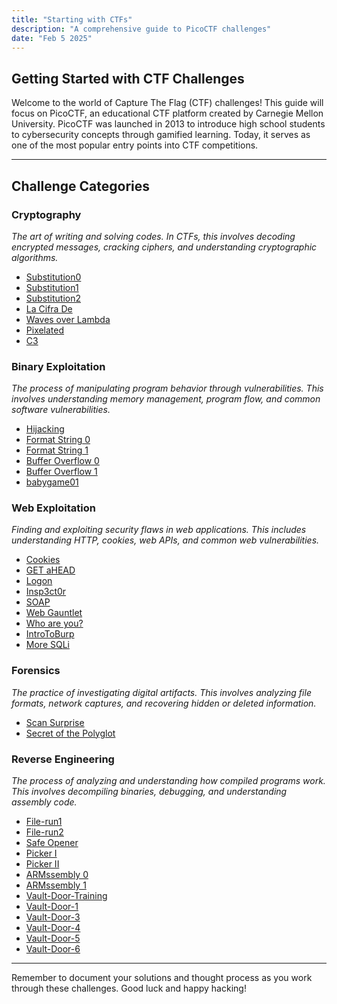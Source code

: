 ```yaml
---
title: "Starting with CTFs"
description: "A comprehensive guide to PicoCTF challenges"
date: "Feb 5 2025"
---
```


## Getting Started with CTF Challenges

Welcome to the world of Capture The Flag (CTF) challenges! This guide will focus on PicoCTF, an educational CTF platform created by Carnegie Mellon University. PicoCTF was launched in 2013 to introduce high school students to cybersecurity concepts through gamified learning. Today, it serves as one of the most popular entry points into CTF competitions.

---

## Challenge Categories

### Cryptography
*The art of writing and solving codes. In CTFs, this involves decoding encrypted messages, cracking ciphers, and understanding cryptographic algorithms.*

- [Substitution0](https://play.picoctf.org/practice/challenge/307)
- [Substitution1](https://play.picoctf.org/practice/challenge/308)
- [Substitution2](https://play.picoctf.org/practice/challenge/309)
- [La Cifra De](https://play.picoctf.org/practice/challenge/3)
- [Waves over Lambda](https://play.picoctf.org/practice/challenge/38)
- [Pixelated](https://play.picoctf.org/practice/challenge/100)
- [C3](https://play.picoctf.org/practice/challenge/407)

### Binary Exploitation
*The process of manipulating program behavior through vulnerabilities. This involves understanding memory management, program flow, and common software vulnerabilities.*

- [Hijacking](https://play.picoctf.org/practice/challenge/352)
- [Format String 0](https://play.picoctf.org/practice/challenge/433)
- [Format String 1](https://play.picoctf.org/practice/challenge/434)
- [Buffer Overflow 0](https://play.picoctf.org/practice/challenge/257)
- [Buffer Overflow 1](https://play.picoctf.org/practice/challenge/258)
- [babygame01](https://play.picoctf.org/practice/challenge/345)

### Web Exploitation
*Finding and exploiting security flaws in web applications. This includes understanding HTTP, cookies, web APIs, and common web vulnerabilities.*

- [Cookies](https://play.picoctf.org/practice/challenge/173)
- [GET aHEAD](https://play.picoctf.org/practice/challenge/132)
- [Logon](https://play.picoctf.org/practice/challenge/46)
- [Insp3ct0r](https://play.picoctf.org/practice/challenge/18)
- [SOAP](https://play.picoctf.org/practice/challenge/376)
- [Web Gauntlet](https://play.picoctf.org/practice/challenge/88)
- [Who are you?](https://play.picoctf.org/practice/challenge/142)
- [IntroToBurp](https://play.picoctf.org/practice/challenge/419)
- [More SQLi](https://play.picoctf.org/practice/challenge/358)

### Forensics
*The practice of investigating digital artifacts. This involves analyzing file formats, network captures, and recovering hidden or deleted information.*

- [Scan Surprise](https://play.picoctf.org/practice/challenge/444)
- [Secret of the Polyglot](https://play.picoctf.org/practice/challenge/423)

### Reverse Engineering
*The process of analyzing and understanding how compiled programs work. This involves decompiling binaries, debugging, and understanding assembly code.*

- [File-run1](https://play.picoctf.org/practice/challenge/266)
- [File-run2](https://play.picoctf.org/practice/challenge/267)
- [Safe Opener](https://play.picoctf.org/practice/challenge/294)
- [Picker I](https://play.picoctf.org/practice/challenge/400)
- [Picker II](https://play.picoctf.org/practice/challenge/401)
- [ARMssembly 0](https://play.picoctf.org/practice/challenge/160)
- [ARMssembly 1](https://play.picoctf.org/practice/challenge/111)
- [Vault-Door-Training](https://play.picoctf.org/practice/challenge/7)
- [Vault-Door-1](https://play.picoctf.org/practice/challenge/12)
- [Vault-Door-3](https://play.picoctf.org/practice/challenge/60)
- [Vault-Door-4](https://play.picoctf.org/practice/challenge/71)
- [Vault-Door-5](https://play.picoctf.org/practice/challenge/77)
- [Vault-Door-6](https://play.picoctf.org/practice/challenge/45)

---

Remember to document your solutions and thought process as you work through these challenges. Good luck and happy hacking!
